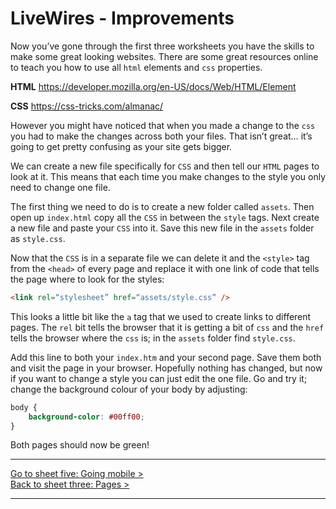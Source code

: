 # LiveWires - Improvements

Now you’ve gone through the first three worksheets you have the skills to make some great looking websites. There are some great resources online to teach you how to use all `html` elements and `css` properties.

**HTML**
https://developer.mozilla.org/en-US/docs/Web/HTML/Element

**CSS**
https://css-tricks.com/almanac/

However you might have noticed that when you made a change to the `css` you had to make the changes across both your files. That isn’t great… it’s going to get pretty confusing as your site gets bigger.

We can create a new file specifically for `CSS` and then tell our `HTML` pages to look at it. This means that each time you make changes to the style you only need to change one file.

The first thing we need to do is to create a new folder called `assets`. Then open up `index.html` copy all the `CSS` in between the `style` tags. Next create a new file and paste your `CSS` into it. Save this new file in the `assets` folder as `style.css`.

Now that the `CSS` is in a separate file we can delete it and the `<style>` tag from the `<head>` of every page and replace it with one link of code that tells the page where to look for the styles:

```html
<link rel=“stylesheet” href=“assets/style.css” />
```

This looks a little bit like the `a` tag that we used to create links to different pages. The `rel` bit tells the browser that it is getting a bit of `css` and the `href` tells the browser where the `css` is; in the `assets` folder find `style.css`.

Add this line to both your `index.htm` and your second page. Save them both and visit the page in your browser. Hopefully nothing has changed, but now if you want to change a style you can just edit the one file. Go and try it; change the background colour of your body by adjusting:

```css
body {
	background-color: #00ff00;
}
```

Both pages should now be green!

---

[Go to sheet five: Going mobile >](5-going-mobile.md)   
[Back to sheet three: Pages >](3-pages.md)

---
